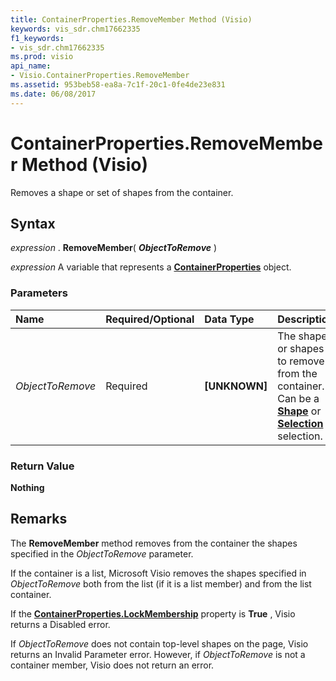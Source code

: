 ```yaml
---
title: ContainerProperties.RemoveMember Method (Visio)
keywords: vis_sdr.chm17662335
f1_keywords:
- vis_sdr.chm17662335
ms.prod: visio
api_name:
- Visio.ContainerProperties.RemoveMember
ms.assetid: 953beb58-ea8a-7c1f-20c1-0fe4de23e831
ms.date: 06/08/2017
---
```



# ContainerProperties.RemoveMember Method (Visio)

Removes a shape or set of shapes from the container.


## Syntax

 _expression_ . **RemoveMember**( **_ObjectToRemove_** )

 _expression_ A variable that represents a **[ContainerProperties](containerproperties-object-visio.md)** object.


### Parameters



|**Name**|**Required/Optional**|**Data Type**|**Description**|
|:-----|:-----|:-----|:-----|
| _ObjectToRemove_|Required| **[UNKNOWN]**|The shape or shapes to remove from the container. Can be a **[Shape](shape-object-visio.md)** or **[Selection](selection-object-visio.md)** selection.|

### Return Value

 **Nothing**


## Remarks

The **RemoveMember** method removes from the container the shapes specified in the _ObjectToRemove_ parameter.

If the container is a list, Microsoft Visio removes the shapes specified in  _ObjectToRemove_ both from the list (if it is a list member) and from the list container.

If the **[ContainerProperties.LockMembership](containerproperties-lockmembership-property-visio.md)** property is **True** , Visio returns a Disabled error.

If  _ObjectToRemove_ does not contain top-level shapes on the page, Visio returns an Invalid Parameter error. However, if _ObjectToRemove_ is not a container member, Visio does not return an error.


